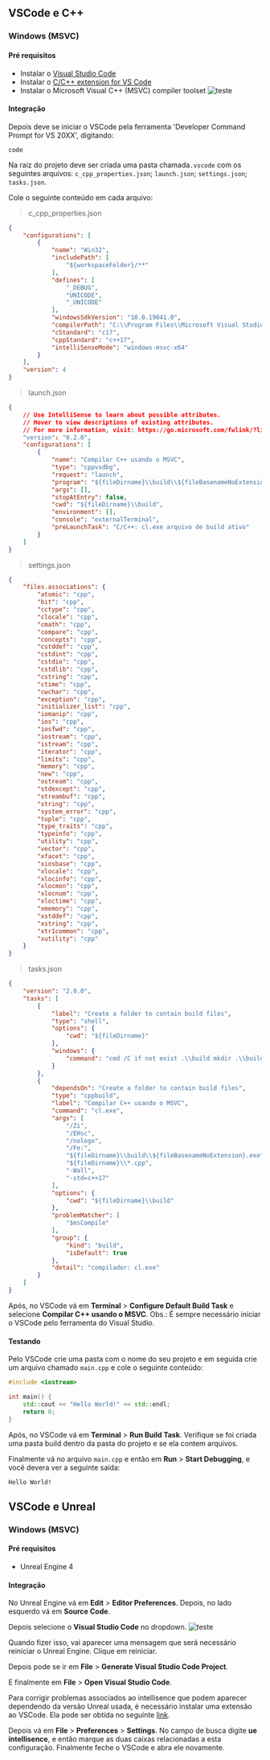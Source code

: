 ## VSCode e C++
### Windows (MSVC)
#### Pré requisitos
- Instalar o [Visual Studio Code](https://code.visualstudio.com/download)
- Instalar o [C/C++ extension for VS Code](https://marketplace.visualstudio.com/items?itemName=ms-vscode.cpptools)
- Instalar o Microsoft Visual C++ (MSVC) compiler toolset
![teste](/ambiente/imagens/1.png)

#### Integração
Depois deve se iniciar o VSCode pela ferramenta 'Developer Command Prompt for VS 20XX', digitando:
```
code
```

Na raiz do projeto deve ser criada uma pasta chamada```.vscode``` com os seguintes arquivos: ```c_cpp_properties.json```; ```launch.json```; ```settings.json```; ```tasks.json```.

Cole o seguinte conteúdo em cada arquivo:
> c_cpp_properties.json
```json
{
    "configurations": [
        {
            "name": "Win32",
            "includePath": [
                "${workspaceFolder}/**"
            ],
            "defines": [
                "_DEBUG",
                "UNICODE",
                "_UNICODE"
            ],
            "windowsSdkVersion": "10.0.19041.0",
            "compilerPath": "C:\\Program Files\\Microsoft Visual Studio\\2022\\Community\\VC\\Tools\\MSVC\\14.30.30705\\bin\\Hostx64\\x64\\cl.exe",
            "cStandard": "c17",
            "cppStandard": "c++17",
            "intelliSenseMode": "windows-msvc-x64"
        }
    ],
    "version": 4
}
```
> launch.json
```json
{
    // Use IntelliSense to learn about possible attributes.
    // Hover to view descriptions of existing attributes.
    // For more information, visit: https://go.microsoft.com/fwlink/?linkid=830387
    "version": "0.2.0",
    "configurations": [
        {
            "name": "Compilar C++ usando o MSVC",
            "type": "cppvsdbg",
            "request": "launch",
            "program": "${fileDirname}\\build\\${fileBasenameNoExtension}.exe",
            "args": [],
            "stopAtEntry": false,
            "cwd": "${fileDirname}\\build",
            "environment": [],
            "console": "externalTerminal",
            "preLaunchTask": "C/C++: cl.exe arquivo de build ativo"
        }
    ]
}
```
> settings.json
```json
{
    "files.associations": {
        "atomic": "cpp",
        "bit": "cpp",
        "cctype": "cpp",
        "clocale": "cpp",
        "cmath": "cpp",
        "compare": "cpp",
        "concepts": "cpp",
        "cstddef": "cpp",
        "cstdint": "cpp",
        "cstdio": "cpp",
        "cstdlib": "cpp",
        "cstring": "cpp",
        "ctime": "cpp",
        "cwchar": "cpp",
        "exception": "cpp",
        "initializer_list": "cpp",
        "iomanip": "cpp",
        "ios": "cpp",
        "iosfwd": "cpp",
        "iostream": "cpp",
        "istream": "cpp",
        "iterator": "cpp",
        "limits": "cpp",
        "memory": "cpp",
        "new": "cpp",
        "ostream": "cpp",
        "stdexcept": "cpp",
        "streambuf": "cpp",
        "string": "cpp",
        "system_error": "cpp",
        "tuple": "cpp",
        "type_traits": "cpp",
        "typeinfo": "cpp",
        "utility": "cpp",
        "vector": "cpp",
        "xfacet": "cpp",
        "xiosbase": "cpp",
        "xlocale": "cpp",
        "xlocinfo": "cpp",
        "xlocmon": "cpp",
        "xlocnum": "cpp",
        "xloctime": "cpp",
        "xmemory": "cpp",
        "xstddef": "cpp",
        "xstring": "cpp",
        "xtr1common": "cpp",
        "xutility": "cpp"
    }
}
```
> tasks.json
```json
{
	"version": "2.0.0",
	"tasks": [
		{
			"label": "Create a folder to contain build files",
			"type": "shell",
			"options": {
				"cwd": "${fileDirname}"
			},
			"windows": {
				"command": "cmd /C if not exist .\\build mkdir .\\build"
			}
		},
		{
			"dependsOn": "Create a folder to contain build files",
			"type": "cppbuild",
			"label": "Compilar C++ usando o MSVC",
			"command": "cl.exe",
			"args": [
				"/Zi",
				"/EHsc",
				"/nologo",
				"/Fe:",
				"${fileDirname}\\build\\${fileBasenameNoExtension}.exe",
				"${fileDirname}\\*.cpp",
				"-Wall",
				"-std=c++17"
			],
			"options": {
				"cwd": "${fileDirname}\\build"
			},
			"problemMatcher": [
				"$msCompile"
			],
			"group": {
				"kind": "build",
				"isDefault": true
			},
			"detail": "compilador: cl.exe"
		}
	]
}
```
Após, no VSCode vá em **Terminal** > **Configure Default Build Task** e selecione **Compilar C++ usando o MSVC**.
Obs.: É sempre necessário iniciar o VSCode pelo ferramenta do Visual Studio.

#### Testando
Pelo VSCode crie uma pasta com o nome do seu projeto e em seguida crie um arquivo chamado ```main.cpp``` e cole o seguinte conteúdo:
```c++
#include <iostream>

int main() {
    std::cout << "Hello World!" << std::endl;
    return 0;
}
```
Após, no VSCode vá em **Terminal** > **Run Build Task**. Verifique se foi criada uma pasta build dentro da pasta do projeto e se ela contem arquivos.

Finalmente vá no arquivo ```main.cpp``` e então em **Run** > **Start Debugging**, e você devera ver a seguinte saída:
```
Hello World!
```

## VSCode e Unreal
### Windows (MSVC)
#### Pré requisitos
- Unreal Engine 4

#### Integração
No Unreal Engine vá em **Edit** > **Editor Preferences**. Depois, no lado esquerdo vá em **Source Code**.

Depois selecione o **Visual Studio Code** no dropdown.
![teste](/ambiente/imagens/2.png)

Quando fizer isso, vai aparecer uma mensagem que será necessário reiniciar o Unreal Engine. Clique em reiniciar.

Depois pode se ir em **File** > **Generate Visual Studio Code Project**.

E finalmente em **File** > **Open Visual Studio Code**.

Para corrigir problemas associados ao intellisence que podem aparecer dependendo da versão Unreal usada, é necessário instalar uma extensão ao VSCode. Ela pode ser obtida no seguinte [link](https://gist.github.com/boocs/f63a4878156295b6e854cac68672f305#installation).

Depois vá em **File** > **Preferences** > **Settings**. No campo de busca digite **ue intellisence**, e então marque as duas caixas relacionadas a esta configuração. Finalmente feche o VSCode e abra ele novamente.
